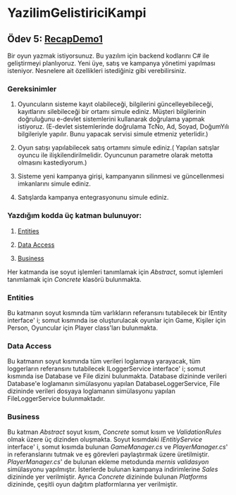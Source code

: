 # YazilimGelistiriciKampi

## Ödev 5: [RecapDemo1](https://github.com/poyrazaktas/YazilimGelistiriciKampi/tree/master/RecapDemo1)
Bir oyun yazmak istiyorsunuz. Bu yazılım için backend kodlarını C# ile geliştirmeyi planlıyoruz. Yeni üye, satış ve kampanya yönetimi yapılması isteniyor. 
Nesnelere ait özellikleri istediğiniz gibi verebilirsiniz. 

### Gereksinimler

1. Oyuncuların sisteme kayıt olabileceği, bilgilerini güncelleyebileceği, kayıtlarını silebileceği bir ortamı simule ediniz. Müşteri bilgilerinin doğruluğunu e-devlet sistemlerini kullanarak doğrulama yapmak istiyoruz. (E-devlet sistemlerinde doğrulama TcNo, Ad, Soyad, DoğumYılı bilgileriyle yapılır. Bunu yapacak servisi simule etmeniz yeterlidir.)

2. Oyun satışı yapılabilecek satış ortamını simule ediniz.( Yapılan satışlar oyuncu ile ilişkilendirilmelidir. Oyuncunun parametre olarak metotta olmasını kastediyorum.)

3. Sisteme yeni kampanya girişi, kampanyanın silinmesi ve güncellenmesi imkanlarını simule ediniz.

4. Satışlarda kampanya entegrasyonunu simule ediniz.

### Yazdığım kodda üç katman bulunuyor: 

1. [Entities](https://github.com/poyrazaktas/YazilimGelistiriciKampi/tree/master/RecapDemo1/Entities)

2. [Data Access](https://github.com/poyrazaktas/YazilimGelistiriciKampi/tree/master/RecapDemo1/DataAccess)

3. [Business](https://github.com/poyrazaktas/YazilimGelistiriciKampi/tree/master/RecapDemo1/Business)

Her katmanda ise soyut işlemleri tanımlamak için *Abstract*, somut işlemleri tanımlamak için *Concrete* klasörü bulunmakta. 

### Entities
Bu katmanın soyut kısmında tüm varlıkların referansını tutabilecek bir IEntity interface' i; somut kısmında ise oluşturulacak oyunlar için Game, Kişiler için Person, Oyuncular için Player class'ları bulunmakta. 

### Data Access
Bu katmanın soyut kısmında tüm verileri loglamaya yarayacak, tüm loggerların referansını tutabilecek ILoggerService interface' i; somut kısmında ise Database ve File dizini bulunmakta.
Database dizininde verileri Database'e loglamanın simülasyonu yapılan DatabaseLoggerService, File dizininde verileri dosyaya loglamanın simülasyonu yapılan FileLoggerService bulunmaktadır.

### Business

Bu katman  *Abstract* soyut kısım, *Concrete* somut kısım ve *ValidationRules* olmak üzere üç dizinden oluşmakta.
Soyut kısımdaki *IEntitiyService* interface' i, somut kısımda bulunan *GameManager.cs* ve *PlayerManager.cs*' in referanslarını tutmak ve eş görevleri paylaştırmak üzere üretilmiştir.
*PlayerManager.cs*' de bulunan ekleme metodunda *mernis validasyon* simülasyonu yapılmıştır. 
İsterlerde bulunan kampanya indirimlerine *Sales* dizininde yer verilmiştir. 
Ayrıca *Concrete* dizininde bulunan *Platforms* dizininde, çeşitli oyun dağıtım platformlarına yer verilmiştir.

